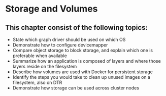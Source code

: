 # Storage and Volumes

## This chapter consist of the following topics:
- State which graph driver should be used on which OS
- Demonstrate how to configure devicemapper
- Compare object storage to block storage, and explain which one is preferable when available
- Summarize how an application is composed of layers and where those layers reside on the filesystem
- Describe how volumes are used with Docker for persistent storage
- Identify the steps you would take to clean up unused images on a filesystem, also on DTR
- Demonstrate how storage can be used across cluster nodes
